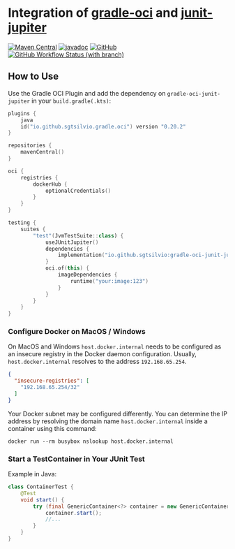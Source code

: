 # Integration of [gradle-oci](https://github.com/sgtsilvio/gradle-oci) and [junit-jupiter](https://github.com/junit-team/junit5/)

[![Maven Central](https://maven-badges.herokuapp.com/maven-central/io.github.sgtsilvio/gradle-oci-junit-jupiter/badge.svg?style=for-the-badge)](https://central.sonatype.com/artifact/io.github.sgtsilvio/gradle-oci-junit-jupiter)
[![javadoc](https://javadoc.io/badge2/io.github.sgtsilvio/gradle-oci-junit-jupiter/javadoc.svg?style=for-the-badge)](https://javadoc.io/doc/io.github.sgtsilvio/gradle-oci-junit-jupiter)
[![GitHub](https://img.shields.io/github/license/sgtsilvio/gradle-oci-junit-jupiter?color=brightgreen&style=for-the-badge)](LICENSE)
[![GitHub Workflow Status (with branch)](https://img.shields.io/github/actions/workflow/status/sgtsilvio/gradle-oci-junit-jupiter/check.yml?branch=main&style=for-the-badge)](https://github.com/SgtSilvio/gradle-oci-junit-jupiter/actions/workflows/check.yml?query=branch%3Amain)

## How to Use

Use the Gradle OCI Plugin and add the dependency on `gradle-oci-junit-jupiter` in your `build.gradle(.kts)`:

```kotlin
plugins {
    java
    id("io.github.sgtsilvio.gradle.oci") version "0.20.2"
}

repositories {
    mavenCentral()
}

oci {
    registries {
        dockerHub {
            optionalCredentials()
        }
    }
}

testing {
    suites {
        "test"(JvmTestSuite::class) {
            useJUnitJupiter()
            dependencies {
                implementation("io.github.sgtsilvio:gradle-oci-junit-jupiter:0.6.0")
            }
            oci.of(this) {
                imageDependencies {
                    runtime("your:image:123")
                }
            }
        }
    }
}
```

### Configure Docker on MacOS / Windows

On MacOS and Windows `host.docker.internal` needs to be configured as an insecure registry in the Docker daemon configuration.
Usually, `host.docker.internal` resolves to the address `192.168.65.254`.

```json
{
  "insecure-registries": [
    "192.168.65.254/32"
  ]
}
```

Your Docker subnet may be configured differently.
You can determine the IP address by resolving the domain name `host.docker.internal` inside a container using this command:

```shell
docker run --rm busybox nslookup host.docker.internal
```

### Start a TestContainer in Your JUnit Test

Example in Java:

```java
class ContainerTest {
    @Test
    void start() {
        try (final GenericContainer<?> container = new GenericContainer<>(OciImages.getImageName("your/image:123"))) {
            container.start();
            //...
        }
    }
}
```
